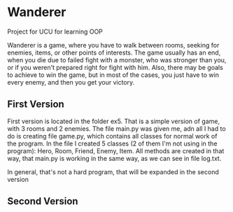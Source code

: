 # Wanderer

Project for UCU for learning OOP

Wanderer is a game, where you have to walk between rooms, seeking for enemies, items, or other points of interests. The game usually has an end, when you die due to failed fight with a monster, who was stronger than you, or if you weren't prepared right for fight with him. Also, there may be goals to achieve to win the game, but in most of the cases, you just have to win every enemy, and then you get your victory.

## First Version

First version is located in the folder ex5. That is a simple version of game, with 3 rooms and 2 enemies. The file main.py was given me, adn all I had to do is creating file game.py, which contains all classes for normal work of the program. In the file I created 5 classes (2 of them I'm not using in the program): Hero, Room, Friend, Enemy, Item. All methods are created in that way, that main.py is working in the same way, as we can see in file log.txt.

In general, that's not a hard program, that will be expanded in the second version

## Second Version

